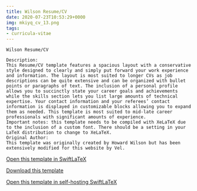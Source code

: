```yaml
---
title: Wilson Resume/CV
date: 2020-07-23T10:53:29+0000
img: mkiyq_cv_13.png
tags:
- curricula-vitae
---
```

```
Wilson Resume/CV

Description:
This Resume/CV template features a spacious layout with a conservative style designed to clearly and simply put forward your work experience and information. The layout is most suited to longer CVs as job descriptions can be quite extensive and can be organized with bullet points or paragraphs of text. The inclusion of a personal profile allows you to succinctly state your career goals and achievements while the skills section lets you list large amounts of technical expertise. Your contact information and your referees’ contact information is displayed in customizable blocks allowing you to expand them as needed. This template is most suited to mid-late career professionals with significant amounts of experience.
Important notes: this template needs to be compiled with XeLaTeX due to the inclusion of a custom font. There should be a setting in your LaTeX distribution to change to XeLaTeX.
Original Author:
This template was originally created by Howard Wilson but has been extensively modified for this website by Vel.
```
[Open this template in SwiftLaTeX](https://www.swiftlatex.com/project.html?import=https://swiftlatex.github.io/LaTeXBoilerPlate/zips/irodr_cv_13.zip&import_name=Wilson%20Resume/CV)

[Download this template](https://swiftlatex.github.io/LaTeXBoilerPlate/zips/irodr_cv_13.zip)

[Open this template in self-hosting SwiftLaTeX](http://localhost:3011/project.html?import=https://swiftlatex.github.io/LaTeXBoilerPlate/zips/irodr_cv_13.zip&import_name=Wilson%20Resume/CV)

